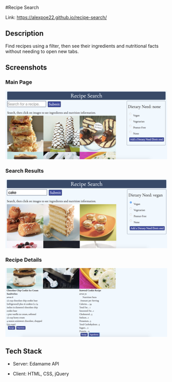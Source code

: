 #Recipe Search

Link: https://alexpoe22.github.io/recipe-search/

## Description

Find recipes using a filter, then see their ingredients and nutritional facts without needing to open new tabs.

## Screenshots

### Main Page

![main page](/images/main.png)

### Search Results

![search results](/images/search.png)

### Recipe Details

![recipe details](/images/detail.png)

## Tech Stack

- Server: Edamame API

- Client: HTML, CSS, jQuery

